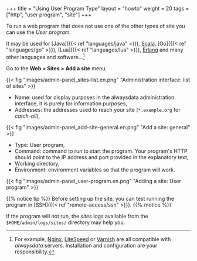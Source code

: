 +++
title = "Using User Program Type"
layout = "howto"
weight = 20
tags = ["http", "user program", "site"]
+++

To run a web program that does not use one of the other types of site you can use the *User program*.

It may be used for [Java]({{< ref "languages/java" >}}), [Scala](https://www.scala-lang.org/), [Go]({{< ref "languages/go" >}}), [Lua]({{< ref "languages/lua" >}}), [Erlang](https://www.erlang.org/) and many other languages and software...[^1]

Go to the **Web > Sites > Add a site** menu.

{{< fig "images/admin-panel_sites-list.en.png" "Administration interface: list of sites" >}}

- Name: used for display purposes in the alwaysdata administration interface, it is purely for information purposes,
- Addresses: the addresses used to reach your site (`*.example.org` for _catch-all_),

{{< fig "images/admin-panel_add-site-general.en.png" "Add a site: general" >}}

- Type: User program,
- Command: command to run to start the program. Your program's HTTP should point to the IP address and port provided in the explanatory text,
- Working directory,
- Environment: environment variables so that the program will work.

{{< fig "images/admin-panel_user-program.en.png" "Adding a site: User program" >}}

{{% notice tip %}}
Before setting up the site, you can test running the program in [SSH]({{< ref "remote-access/ssh" >}}).
{{% /notice %}}

If the program will not run, the *sites* logs available from the `$HOME/admin/logs/sites/` directory may help you.

[^1]: For example, [Nginx](https://www.nginx.com/), [LiteSpeed](https://www.litespeedtech.com/) or [Varnish](https://varnish-cache.org/) are all compatible with *alwaysdata* servers. Installation and configuration are your responsibility.
